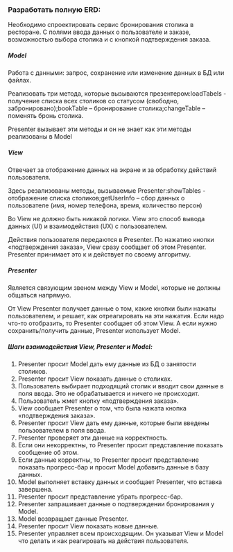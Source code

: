 ### Разработать полную ERD:

Необходимо спроектировать сервис бронирования столика в ресторане. C полями ввода данных о пользователе и заказе, возможностью выбора столика и с кнопкой подтверждения заказа.

##### Model

Работа с данными: запрос, сохранение или изменение данных в БД или файлах.

Реализовать три метода, которые вызываются презентером:loadTabels - получение списка всех столиков со статусом (свободно, забронировано);bookTable – бронирование столика;changeTable – поменять бронь столика.

Presenter вызывает эти методы и он не знает как эти методы реализованы в Model

##### View

Отвечает за отображение данных на экране и за обработку действий пользователя.

Здесь резализованы методы, вызываемые Presenter:showTables - отображение списка столиков;getUserInfo – сбор данных о пользователе (имя, номер телефона, время, количество персон)

Во View не должно быть никакой логики. View это способ вывода данных (UI) и взаимодействия (UX) с пользователем.

Действия пользователя передаются в Presenter. По нажатию кнопки  «подтверждения заказа», View сразу сообщает об этом Presenter. Presenter принимает это к и действует по своему алгоритму.

##### Presenter

Является связующим звеном между View и Model, которые не должны общаться напрямую.

От View Presenter получает данные о том, какие кнопки были нажаты пользователем, и решает, как отреагировать на эти нажатия. Если надо что-то отобразить, то Presenter сообщает об этом View. А если нужно сохранить/получить данные, Presenter использует Model.

##### Шаги взаимодействия View, Presenter и Model:

1. Presenter просит Model дать ему данные из БД о занятости столиков.
2. Presenter просит View показать данные о столиках.
3. Пользователь выбирает подходящий столик и вводит свои данные в поля ввода. Это не обрабатывается и ничего не происходит.
4. Пользователь жмет кнопку «подтверждения заказа».
5. View сообщает Presenter о том, что была нажата кнопка «подтверждения заказа».
6. Presenter просит View дать ему данные, которые были введены пользователем в поля ввода.
7. Presenter проверяет эти данные на корректность.
8. Если они некорректны, то Presenter просит представление показать сообщение об этом.
9. Если данные корректны, то Presenter просит представление показать прогресс-бар и просит Model добавить данные в базу данных.
10. Model выполняет вставку данных и сообщает Presenter, что вставка завершена.
11. Presenter просит представление убрать прогресс-бар.
12. Presenter запрашивает данные о подтверждении бронирования у Model.
13. Model возвращает данные Presenter.
14. Presenter просит View показать новые данные.
15. Presenter управляет всем происходящим. Он указыват View и Model что делать и как реагировать на действия пользователя.
